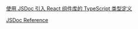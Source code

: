 [使用 JSDoc 引入 React 组件库的 TypeScript 类型定义](https://juejin.cn/post/6934461981055254535)

[JSDoc Reference](https://www.typescriptlang.org/docs/handbook/jsdoc-supported-types.html)
